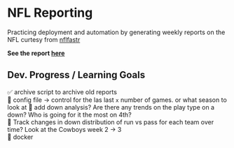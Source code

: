 # NFL Reporting

Practicing deployment and automation by generating weekly reports on 
the NFL curtesy from [nflfastr](https://www.nflfastr.com/)

**See the report [here](NFL-Report.md)**


Dev. Progress / Learning Goals
---
:white_check_mark: archive script to archive old reports    
:black_square_button: config file -> control for the las last `x` number of games. or what season to look at 
:black_square_button: add down analysis? Are there any trends on the play type on a down? Who is going for it the most on 4th?   
:black_square_button: Track changes in down distribution of run vs pass for each team over time? Look at the Cowboys week 2 -> 3  
:black_square_button: docker   
